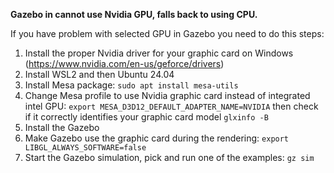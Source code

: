 **Gazebo in cannot use Nvidia GPU, falls back to using CPU.**

If you have problem with selected GPU in Gazebo you need to do this steps:

1. Install the proper Nvidia driver for your graphic card on Windows (https://www.nvidia.com/en-us/geforce/drivers)
2. Install WSL2 and then Ubuntu 24.04
3. Install Mesa package:
    ```sudo apt install mesa-utils```
4. Change Mesa profile to use Nvidia graphic card instead of integrated intel GPU:
    ```export MESA_D3D12_DEFAULT_ADAPTER_NAME=NVIDIA```
   then check if it correctly identifies your graphic card model
    ```glxinfo -B```
5. Install the Gazebo
6. Make Gazebo use the graphic card during the rendering:
    ```export LIBGL_ALWAYS_SOFTWARE=false```
7. Start the Gazebo simulation, pick and run one of the examples:
    ```gz sim```
